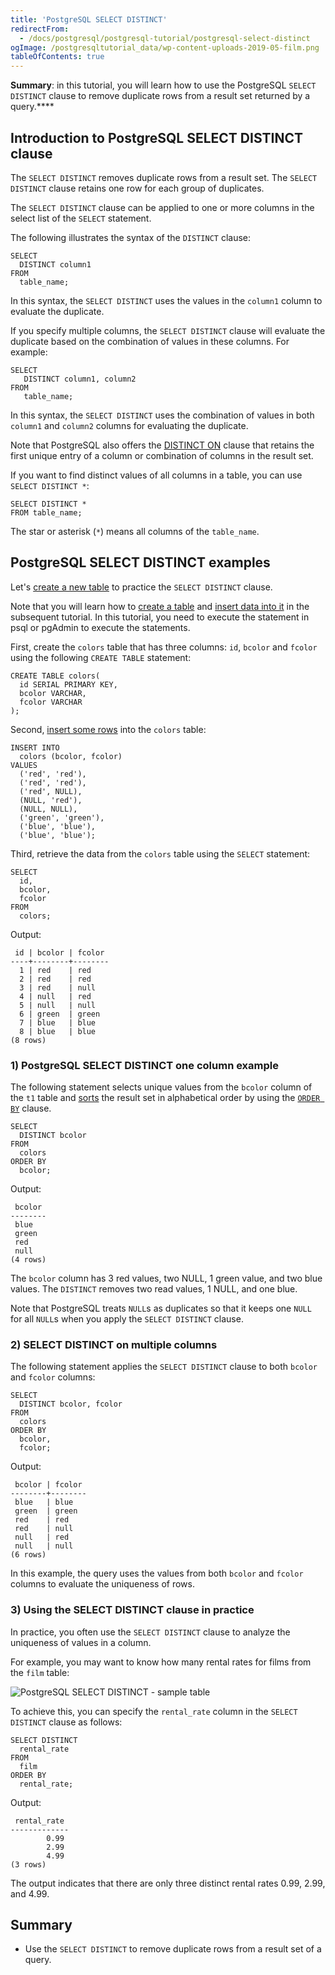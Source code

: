 ```yaml
---
title: 'PostgreSQL SELECT DISTINCT'
redirectFrom:
  - /docs/postgresql/postgresql-tutorial/postgresql-select-distinct
ogImage: /postgresqltutorial_data/wp-content-uploads-2019-05-film.png
tableOfContents: true
---
```


**Summary**: in this tutorial, you will learn how to use the PostgreSQL `SELECT DISTINCT` clause to remove duplicate rows from a result set returned by a query.\*\*\*\*

## Introduction to PostgreSQL SELECT DISTINCT clause

The `SELECT DISTINCT` removes duplicate rows from a result set. The `SELECT DISTINCT` clause retains one row for each group of duplicates.

The `SELECT DISTINCT` clause can be applied to one or more columns in the select list of the `SELECT` statement.

The following illustrates the syntax of the `DISTINCT` clause:

```
SELECT
  DISTINCT column1
FROM
  table_name;
```

In this syntax, the `SELECT DISTINCT` uses the values in the `column1` column to evaluate the duplicate.

If you specify multiple columns, the `SELECT DISTINCT` clause will evaluate the duplicate based on the combination of values in these columns. For example:

```
SELECT
   DISTINCT column1, column2
FROM
   table_name;
```

In this syntax, the `SELECT DISTINCT` uses the combination of values in both `column1` and `column2` columns for evaluating the duplicate.

Note that PostgreSQL also offers the [DISTINCT ON](/docs/postgresql/postgresql-distinct-on) clause that retains the first unique entry of a column or combination of columns in the result set.

If you want to find distinct values of all columns in a table, you can use `SELECT DISTINCT *`:

```
SELECT DISTINCT *
FROM table_name;
```

The star or asterisk (`*`) means all columns of the `table_name`.

## PostgreSQL SELECT DISTINCT examples

Let's [create a new table](/docs/postgresql/postgresql-create-table) to practice the `SELECT DISTINCT` clause.

Note that you will learn how to [create a table](/docs/postgresql/postgresql-create-table/) and [insert data into it](https://www.postgresqltutorial.com/postgresql-tutorial/postgresql-insert) in the subsequent tutorial. In this tutorial, you need to execute the statement in psql or pgAdmin to execute the statements.

First, create the `colors` table that has three columns: `id`, `bcolor` and `fcolor` using the following `CREATE TABLE` statement:

```
CREATE TABLE colors(
  id SERIAL PRIMARY KEY,
  bcolor VARCHAR,
  fcolor VARCHAR
);
```

Second, [insert some rows](/docs/postgresql/postgresql-insert-multiple-rows) into the `colors` table:

```
INSERT INTO
  colors (bcolor, fcolor)
VALUES
  ('red', 'red'),
  ('red', 'red'),
  ('red', NULL),
  (NULL, 'red'),
  (NULL, NULL),
  ('green', 'green'),
  ('blue', 'blue'),
  ('blue', 'blue');
```

Third, retrieve the data from the `colors` table using the `SELECT` statement:

```
SELECT
  id,
  bcolor,
  fcolor
FROM
  colors;
```

Output:

```
 id | bcolor | fcolor
----+--------+--------
  1 | red    | red
  2 | red    | red
  3 | red    | null
  4 | null   | red
  5 | null   | null
  6 | green  | green
  7 | blue   | blue
  8 | blue   | blue
(8 rows)
```

### 1) PostgreSQL SELECT DISTINCT one column example

The following statement selects unique values from the `bcolor` column of the `t1` table and [sorts](/docs/postgresql/postgresql-order-by) the result set in alphabetical order by using the [`ORDER BY`](https://www.postgresqltutorial.com/postgresql-tutorial/postgresql-order-by) clause.

```
SELECT
  DISTINCT bcolor
FROM
  colors
ORDER BY
  bcolor;
```

Output:

```
 bcolor
--------
 blue
 green
 red
 null
(4 rows)
```

The `bcolor` column has 3 red values, two NULL, 1 green value, and two blue values. The `DISTINCT` removes two read values, 1 NULL, and one blue.

Note that PostgreSQL treats `NULL`s as duplicates so that it keeps one `NULL` for all `NULL`s when you apply the `SELECT DISTINCT` clause.

### 2) SELECT DISTINCT on multiple columns

The following statement applies the `SELECT DISTINCT` clause to both `bcolor` and `fcolor` columns:

```
SELECT
  DISTINCT bcolor, fcolor
FROM
  colors
ORDER BY
  bcolor,
  fcolor;
```

Output:

```
 bcolor | fcolor
--------+--------
 blue   | blue
 green  | green
 red    | red
 red    | null
 null   | red
 null   | null
(6 rows)
```

In this example, the query uses the values from both `bcolor` and `fcolor` columns to evaluate the uniqueness of rows.

### 3) Using the SELECT DISTINCT clause in practice

In practice, you often use the `SELECT DISTINCT` clause to analyze the uniqueness of values in a column.

For example, you may want to know how many rental rates for films from the `film` table:

![PostgreSQL SELECT DISTINCT - sample table](/postgresqltutorial_data/wp-content-uploads-2019-05-film.png)

To achieve this, you can specify the `rental_rate` column in the `SELECT DISTINCT` clause as follows:

```
SELECT DISTINCT
  rental_rate
FROM
  film
ORDER BY
  rental_rate;
```

Output:

```
 rental_rate
-------------
        0.99
        2.99
        4.99
(3 rows)
```

The output indicates that there are only three distinct rental rates 0.99, 2.99, and 4.99.

## Summary

- Use the `SELECT DISTINCT` to remove duplicate rows from a result set of a query.
